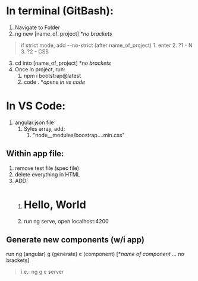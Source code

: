 # In terminal (GitBash):

1.  Navigate to Folder
2.  ng new [name_of_project] **no brackets*
   >if strict mode, add --no-strict (after name_of_project)
    1.  enter
    2.  ?1 - N
    3.  ?2 - CSS
3.  cd into [name_of_project] **no brackets*
4.  Once in project, run:
    1.  npm i bootstrap@latest 
    2.  code .    **opens in vs code*


# In VS Code:

1.  angular.json file
    1.  Syles array, add:
        1.  "node__modules/boostrap....min.css"

## Within app file:

1.  remove test file (spec file)
2.  delete everything in HTML
3.  ADD:
    1.  <h1>Hello, World</h1>
    2.  run ng serve, open localhost:4200

## Generate new components (w/i app)

run ng (angular) g (generate) c (component) [**name of component* ... no brackets]

> i.e.:  ng g c server